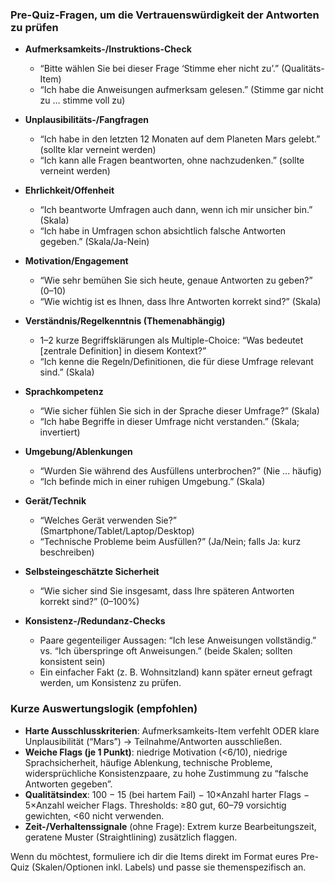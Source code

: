 ### Pre-Quiz-Fragen, um die Vertrauenswürdigkeit der Antworten zu prüfen

- **Aufmerksamkeits-/Instruktions-Check**
  - “Bitte wählen Sie bei dieser Frage ‘Stimme eher nicht zu’.” (Qualitäts-Item)
  - “Ich habe die Anweisungen aufmerksam gelesen.” (Stimme gar nicht zu … stimme voll zu)

- **Unplausibilitäts-/Fangfragen**
  - “Ich habe in den letzten 12 Monaten auf dem Planeten Mars gelebt.” (sollte klar verneint werden)
  - “Ich kann alle Fragen beantworten, ohne nachzudenken.” (sollte verneint werden)

- **Ehrlichkeit/Offenheit**
  - “Ich beantworte Umfragen auch dann, wenn ich mir unsicher bin.” (Skala)
  - “Ich habe in Umfragen schon absichtlich falsche Antworten gegeben.” (Skala/Ja-Nein)

- **Motivation/Engagement**
  - “Wie sehr bemühen Sie sich heute, genaue Antworten zu geben?” (0–10)
  - “Wie wichtig ist es Ihnen, dass Ihre Antworten korrekt sind?” (Skala)

- **Verständnis/Regelkenntnis (Themenabhängig)**
  - 1–2 kurze Begriffsklärungen als Multiple-Choice: “Was bedeutet [zentrale Definition] in diesem Kontext?”
  - “Ich kenne die Regeln/Definitionen, die für diese Umfrage relevant sind.” (Skala)

- **Sprachkompetenz**
  - “Wie sicher fühlen Sie sich in der Sprache dieser Umfrage?” (Skala)
  - “Ich habe Begriffe in dieser Umfrage nicht verstanden.” (Skala; invertiert)

- **Umgebung/Ablenkungen**
  - “Wurden Sie während des Ausfüllens unterbrochen?” (Nie … häufig)
  - “Ich befinde mich in einer ruhigen Umgebung.” (Skala)

- **Gerät/Technik**
  - “Welches Gerät verwenden Sie?” (Smartphone/Tablet/Laptop/Desktop)
  - “Technische Probleme beim Ausfüllen?” (Ja/Nein; falls Ja: kurz beschreiben)

- **Selbsteingeschätzte Sicherheit**
  - “Wie sicher sind Sie insgesamt, dass Ihre späteren Antworten korrekt sind?” (0–100%)

- **Konsistenz-/Redundanz-Checks**
  - Paare gegenteiliger Aussagen: “Ich lese Anweisungen vollständig.” vs. “Ich überspringe oft Anweisungen.” (beide Skalen; sollten konsistent sein)
  - Ein einfacher Fakt (z. B. Wohnsitzland) kann später erneut gefragt werden, um Konsistenz zu prüfen.

### Kurze Auswertungslogik (empfohlen)
- **Harte Ausschlusskriterien**: Aufmerksamkeits-Item verfehlt ODER klare Unplausibilität (“Mars”) → Teilnahme/Antworten ausschließen.
- **Weiche Flags (je 1 Punkt)**: niedrige Motivation (<6/10), niedrige Sprachsicherheit, häufige Ablenkung, technische Probleme, widersprüchliche Konsistenzpaare, zu hohe Zustimmung zu “falsche Antworten gegeben”.
- **Qualitätsindex**: 100 − 15 (bei hartem Fail) − 10×Anzahl harter Flags − 5×Anzahl weicher Flags. Thresholds: ≥80 gut, 60–79 vorsichtig gewichten, <60 nicht verwenden.
- **Zeit-/Verhaltenssignale** (ohne Frage): Extrem kurze Bearbeitungszeit, geratene Muster (Straightlining) zusätzlich flaggen.

Wenn du möchtest, formuliere ich dir die Items direkt im Format eures Pre-Quiz (Skalen/Optionen inkl. Labels) und passe sie themenspezifisch an.